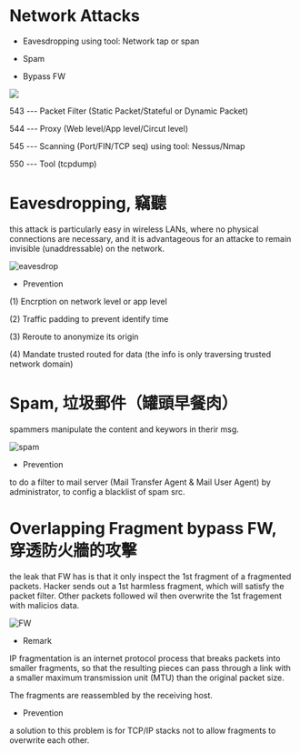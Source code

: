# Network Attacks

* Eavesdropping using tool: Network tap or span

* Spam

* Bypass FW

![](https://ichef.bbci.co.uk/news/976/cpsprodpb/2B87/production/_90934111_1-1.jpg)

543 --- Packet Filter (Static Packet/Stateful or Dynamic Packet)

544 --- Proxy (Web level/App level/Circut level)

545 --- Scanning (Port/FIN/TCP seq) using tool: Nessus/Nmap
 
550 --- Tool (tcpdump)


# Eavesdropping, 竊聽

this attack is particularly easy in wireless LANs, where no physical connections are necessary, and it is advantageous for an attacke to remain invisible (unaddressable) on the network.

![eavesdrop](https://cdn2.iconfinder.com/data/icons/man-and-door/351/door-022-512.png)

* Prevention

(1) Encrption on network level or app level

(2) Traffic padding to prevent identify time

(3) Reroute to anonymize its origin

(4) Mandate trusted routed for data (the info is only traversing trusted network domain)

# Spam, 垃圾郵件（罐頭早餐肉）

spammers manipulate the content and keywors in therir msg.

![spam](https://blog.trendmicro.com.tw/wp-content/uploads/2011/10/spam.jpg)

* Prevention

to do a filter to mail server (Mail Transfer Agent & Mail User Agent) by administrator, to config a blacklist of spam src.

# Overlapping Fragment bypass FW, 穿透防火牆的攻擊

the leak that FW has is that it only inspect the 1st fragment of a fragmented packets. Hacker sends out a 1st harmless fragment, which will satisfy the packet filter. Other packets followed wil then overwrite the 1st fragement with malicios data.

![FW](https://thetechwin.files.wordpress.com/2019/03/ngfw.png?w=1000)

* Remark

IP fragmentation is an internet protocol process that breaks packets into smaller fragments, so that the resulting pieces can pass through a link with a smaller maximum transmission unit (MTU) than the original packet size.

The fragments are reassembled by the receiving host.

* Prevention

a solution to this problem is for TCP/IP stacks not to allow fragments to overwrite each other.


